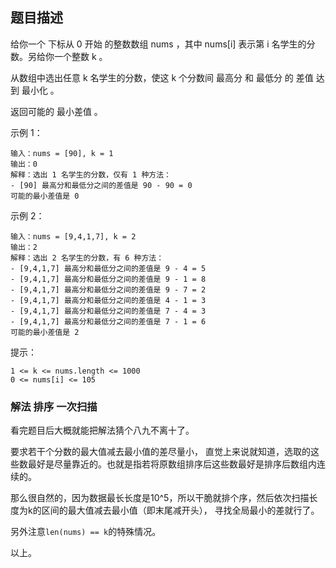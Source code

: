 ## 题目描述
给你一个 下标从 0 开始 的整数数组 nums ，其中 nums[i] 表示第 i 名学生的分数。另给你一个整数 k 。

从数组中选出任意 k 名学生的分数，使这 k 个分数间 最高分 和 最低分 的 差值 达到 最小化 。

返回可能的 最小差值 。

示例 1：
```
输入：nums = [90], k = 1
输出：0
解释：选出 1 名学生的分数，仅有 1 种方法：
- [90] 最高分和最低分之间的差值是 90 - 90 = 0
可能的最小差值是 0
```
示例 2：
```
输入：nums = [9,4,1,7], k = 2
输出：2
解释：选出 2 名学生的分数，有 6 种方法：
- [9,4,1,7] 最高分和最低分之间的差值是 9 - 4 = 5
- [9,4,1,7] 最高分和最低分之间的差值是 9 - 1 = 8
- [9,4,1,7] 最高分和最低分之间的差值是 9 - 7 = 2
- [9,4,1,7] 最高分和最低分之间的差值是 4 - 1 = 3
- [9,4,1,7] 最高分和最低分之间的差值是 7 - 4 = 3
- [9,4,1,7] 最高分和最低分之间的差值是 7 - 1 = 6
可能的最小差值是 2
```

提示：
```
1 <= k <= nums.length <= 1000
0 <= nums[i] <= 105
```

### 解法 排序 一次扫描
看完题目后大概就能把解法猜个八九不离十了。

要求若干个分数的最大值减去最小值的差尽量小，
直觉上来说就知道，选取的这些数最好是尽量靠近的。也就是指若将原数组排序后这些数最好是排序后数组内连续的。

那么很自然的，因为数据最长长度是10^5，所以干脆就排个序，然后依次扫描长度为k的区间的最大值减去最小值（即末尾减开头），
寻找全局最小的差就行了。

另外注意`len(nums) == k`的特殊情况。

以上。 